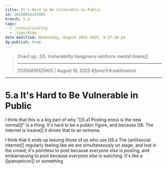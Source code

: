 ```yaml
---
title: It's Hard to Be Vulnerable in Public
id: 20250816125905
branch: 5.a
tags:
  - _status/Leafing
  - _type/Atom
date modified: Wednesday, August 20th 2025, 9:37:30 pm
dg-publish: true
---
```


> [!nav]
> up:: [[5. Vulnerability hangovers reinforce mental illness]]
>
> ---
> 20250816125905 | August 16, 2025
> #_form/5_☀︎sublimation

---

# 5.a It's Hard to Be Vulnerable in Public

I think that this is a big part of why "[[5.a1 Posting ennui is the new normal]]" is a thing. It's hard to be a pubkic figure, and because [[6. The internet is insane]] it drives that to an extreme.

I think that it ends up leaving those of us who use [[6.a The (anti)social internet]] regularly feeling like we are simultaneously on stage, and lost in the crowd; it's pointless to post because *everyone else* is posting, and embarrassing to post because *everyone else* is watching. It's like a [[panopticon]] or something
